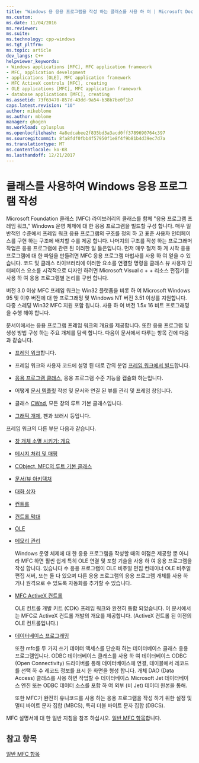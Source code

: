 ```yaml
---
title: "Windows 용 응용 프로그램을 작성 하는 클래스를 사용 하 여 | Microsoft Docs"
ms.custom: 
ms.date: 11/04/2016
ms.reviewer: 
ms.suite: 
ms.technology: cpp-windows
ms.tgt_pltfrm: 
ms.topic: article
dev_langs: C++
helpviewer_keywords:
- Windows applications [MFC], MFC application framework
- MFC, application development
- applications [OLE], MFC application framework
- MFC ActiveX controls [MFC], creating
- OLE applications [MFC], MFC application framework
- database applications [MFC], creating
ms.assetid: 73f63470-857d-43dd-9a54-b38b7be0f1b7
caps.latest.revision: "10"
author: mikeblome
ms.author: mblome
manager: ghogen
ms.workload: cplusplus
ms.openlocfilehash: 4a8edcabee2f835bd3a3acd0ff3789690764c397
ms.sourcegitcommit: 8fa8fdf0fbb4f57950f1e8f4f9b81b4d39ec7d7a
ms.translationtype: MT
ms.contentlocale: ko-KR
ms.lasthandoff: 12/21/2017
---
```

# <a name="using-the-classes-to-write-applications-for-windows"></a>클래스를 사용하여 Windows 응용 프로그램 작성
Microsoft Foundation 클래스 (MFC) 라이브러리의 클래스를 함께 "응용 프로그램 프레임 워크," Windows 운영 체제에 대 한 응용 프로그램을 빌드할 구성 합니다. 매우 일반적인 수준에서 프레임 워크 응용 프로그램의 구조를 정의 하 고 표준 사용자 인터페이스를 구현 하는 구조에 배치할 수를 제공 합니다. 나머지의 구조를 작성 하는 프로그래머 작업은 응용 프로그램에 관련 된 이러한 일 들은입니다. 먼저 매우 철저 하 게 시작 응용 프로그램에 대 한 파일을 만들려면 MFC 응용 프로그램 마법사를 사용 하 여 얻을 수 있습니다. 코드 및 클래스 라이브러리에 이러한 요소를 연결할 명령을 클래스 뷰 사용자 인터페이스 요소를 시각적으로 디자인 하려면 Microsoft Visual c + + 리소스 편집기를 사용 하 여 응용 프로그램별 논리를 구현 합니다.  
  
 버전 3.0 이상 MFC 프레임 워크는 Win32 플랫폼을 비롯 하 여 Microsoft Windows 95 및 이후 버전에 대 한 프로그래밍 및 Windows NT 버전 3.51 이상를 지원합니다. 다중 스레딩 Win32 MFC 지원 포함 됩니다. 사용 하 여 버전 1.5*x* 16 비트 프로그래밍을 수행 해야 합니다.  
  
 문서이에서는 응용 프로그램 프레임 워크의 개요를 제공합니다. 또한 응용 프로그램 및 생성 방법 구성 하는 주요 개체를 탐색 합니다. 다음이 문서에서 다루는 항목 간에 다음과 같습니다.  
  
-   [프레임 워크](../mfc/framework-mfc.md)합니다.  
  
-   프레임 워크와 사용자 코드에 설명 된 대로 간의 분업 [프레임 워크에서 빌드](../mfc/building-on-the-framework.md)합니다.  
  
-   [응용 프로그램 클래스](../mfc/cwinapp-the-application-class.md), 응용 프로그램 수준 기능을 캡슐화 하는입니다.  
  
-   어떻게 [문서 템플릿](../mfc/document-templates-and-the-document-view-creation-process.md) 작성 및 문서와 연결 된 뷰를 관리 및 프레임 창입니다.  
  
-   클래스 [CWnd](../mfc/window-objects.md), 모든 창의 루트 기본 클래스입니다.  
  
-   [그래픽 개체](../mfc/graphic-objects.md), 펜과 브러시 등입니다.  
  
 프레임 워크의 다른 부분 다음과 같습니다.  
  
-   [창 개체 소멸 시키기: 개요](../mfc/window-objects.md)  
  
-   [메시지 처리 및 매핑](../mfc/message-handling-and-mapping.md)  
  
-   [CObject, MFC의 루트 기본 클래스](../mfc/using-cobject.md)  
  
-   [문서/뷰 아키텍처](../mfc/document-view-architecture.md)  
  
-   [대화 상자](../mfc/dialog-boxes.md)  
  
-   [컨트롤](../mfc/controls-mfc.md)  
  
-   [컨트롤 막대](../mfc/control-bars.md)  
  
-   [OLE](../mfc/ole-in-mfc.md)  
  
-   [메모리 관리](../mfc/memory-management.md)  
  
     Windows 운영 체제에 대 한 응용 프로그램을 작성할 때의 이점은 제공할 뿐 아니라 MFC 하면 훨씬 쉽게 특히 OLE 연결 및 포함 기술을 사용 하 여 응용 프로그램을 작성 합니다. 있습니다 수 응용 프로그램이 OLE 비주얼 편집 컨테이너 OLE 비주얼 편집 서버, 또는 둘 다 있으며 다른 응용 프로그램의 응용 프로그램 개체를 사용 하거나 원격으로 수 있도록 자동화를 추가할 수 있습니다.  
  
-   [MFC ActiveX 컨트롤](../mfc/mfc-activex-controls.md)  
  
     OLE 컨트롤 개발 키트 (CDK) 프레임 워크와 완전히 통합 되었습니다. 이 문서에서는 MFC로 ActiveX 컨트롤 개발의 개요를 제공합니다. (ActiveX 컨트롤 된 이전의 OLE 컨트롤입니다.)  
  
-   [데이터베이스 프로그래밍](../data/data-access-programming-mfc-atl.md)  
  
     또한 mfc를 두 가지 쓰기 데이터 액세스를 단순화 하는 데이터베이스 클래스 응용 프로그램입니다. ODBC 데이터베이스 클래스를 사용 하 여 데이터베이스 ODBC (Open Connectivity) 드라이버를 통해 데이터베이스에 연결, 테이블에서 레코드를 선택 하 수 레코드 정보를 표시 한 화면을 형성 합니다. 개체 DAO (Data Access) 클래스를 사용 하면 작업할 수 데이터베이스 Microsoft Jet 데이터베이스 엔진 또는 ODBC 데이터 소스를 포함 하 여 외부 (비 Jet) 데이터 원본을 통해.  
  
     또한 MFC가 완전히 유니코드를 사용 하는 응용 프로그램을 작성 하기 위한 설정 및 멀티 바이트 문자 집합 (MBCS), 특히 더블 바이트 문자 집합 (DBCS).  
  
 MFC 설명서에 대 한 일반 지침을 참조 하십시오. [일반 MFC 항목](../mfc/general-mfc-topics.md)합니다.  
  
## <a name="see-also"></a>참고 항목  
 [일반 MFC 항목](../mfc/general-mfc-topics.md)


